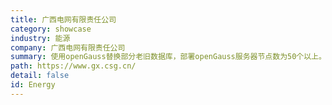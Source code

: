 ```yaml
---
title: 广西电网有限责任公司
category: showcase
industry: 能源
company: 广西电网有限责任公司
summary: 使用openGauss替换部分老旧数据库，部署openGauss服务器节点数为50个以上。
path: https://www.gx.csg.cn/
detail: false
id: Energy
---
```

